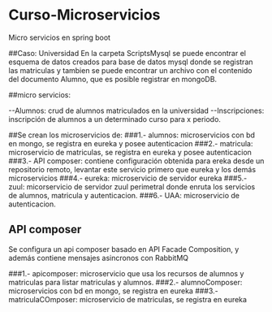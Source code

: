 # Curso-Microservicios
Micro servicios en spring boot

##Caso: Universidad
En la carpeta ScriptsMysql se puede encontrar el esquema de datos creados para base de datos mysql donde se registran las matriculas y tambien se puede encontrar un archivo con el contenido
del documento Alumno, que es posible registrar en mongoDB.

##micro servicios:

--Alumnos: crud de alumnos matriculados en la universidad
--Inscripciones: inscripción de alumnos a un determinado curso para x periodo.

##Se crean los microservicios de:
###1.- alumnos: microservicios con bd en mongo, se registra en eureka y posee autenticacion
###2.- matricula: microservicio de matriculas, se registra en eureka y posee autenticacion
###3.- API composer: contiene configuración obtenida para ereka desde un repositorio remoto, levantar este servicio primero que eureka y los demás microservicios
###4.- eureka: microservicio de servidor eureka
###5.- zuul: micorservicio de servidor zuul perimetral donde enruta los servicios de alumnos, matricula y autenticacion.
###6.- UAA: microservicio de autenticacion.

## API composer
Se configura un api composer basado en API Facade Composition, y además contiene mensajes asincronos con RabbitMQ

###1.- apicomposer: microservicio que usa los recursos de alumnos y matriculas para listar matriculas y alumnos.
###2.- alumnoComposer: microservicios con bd en mongo, se registra en eureka
###3.- matriculaCOmposer: microservicio de matriculas, se registra en eureka


